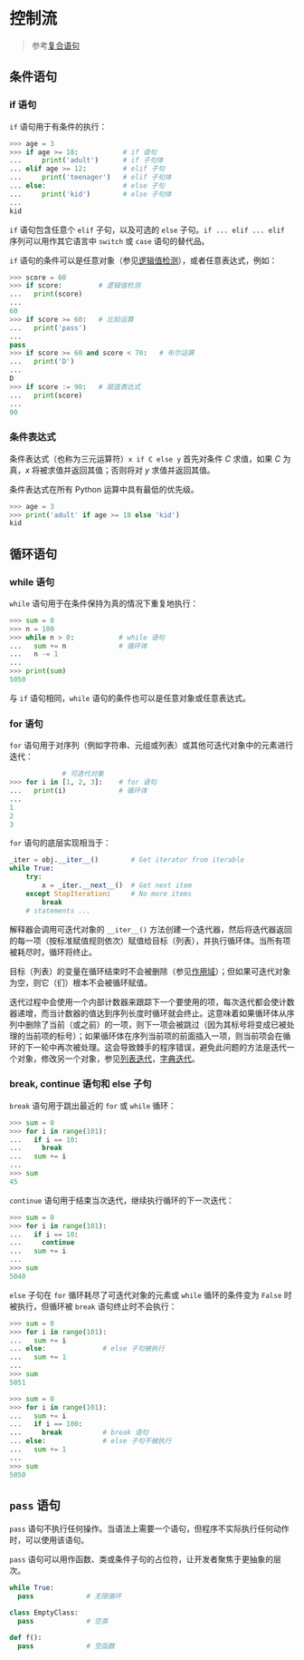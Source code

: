 # 控制流

> 参考[复合语句](https://docs.python.org/zh-cn/3/reference/compound_stmts.html)

## 条件语句

### if 语句

`if` 语句用于有条件的执行：

```python
>>> age = 3
>>> if age >= 18:           # if 语句
...     print('adult')      # if 子句体
... elif age >= 12:         # elif 子句
...     print('teenager')   # elif 子句体
... else:                   # else 子句
...     print('kid')        # else 子句体
...
kid
```

`if` 语句包含任意个 `elif` 子句，以及可选的 `else` 子句。`if ... elif ... elif` 序列可以用作其它语言中 `switch` 或 `case` 语句的替代品。

`if` 语句的条件可以是任意对象（参见[逻辑值检测](./data-type-and-operation.md#逻辑值检测)），或者任意表达式，例如：

```python
>>> score = 60
>>> if score:         # 逻辑值检测
...   print(score)
... 
60
>>> if score >= 60:   # 比较运算
...   print('pass')
... 
pass
>>> if score >= 60 and score < 70:   # 布尔运算
...   print('D')
... 
D
>>> if score := 90:   # 赋值表达式 
...   print(score)
...
90
```

### 条件表达式

条件表达式（也称为三元运算符）`x if C else y` 首先对条件 *C* 求值，如果 *C* 为真，*x* 将被求值并返回其值；否则将对 *y* 求值并返回其值。

条件表达式在所有 Python 运算中具有最低的优先级。

```python
>>> age = 3
>>> print('adult' if age >= 18 else 'kid')
kid
```

## 循环语句

### while 语句

`while` 语句用于在条件保持为真的情况下重复地执行：

```python
>>> sum = 0
>>> n = 100
>>> while n > 0:           # while 语句
...   sum += n             # 循环体
...   n -= 1
...
>>> print(sum)
5050
```

与 `if` 语句相同，`while` 语句的条件也可以是任意对象或任意表达式。

### for 语句

`for` 语句用于对序列（例如字符串、元组或列表）或其他可迭代对象中的元素进行迭代：

```python
             # 可迭代对象
>>> for i in [1, 2, 3]:    # for 语句
...   print(i)             # 循环体
...
1
2
3
```

`for` 语句的底层实现相当于：

```python
_iter = obj.__iter__()        # Get iterator from iterable
while True:
    try:
        x = _iter.__next__()  # Get next item
    except StopIteration:     # No more items
        break
    # statements ...
```

解释器会调用可迭代对象的 `__iter__()` 方法创建一个迭代器，然后将迭代器返回的每一项（按标准赋值规则依次）赋值给目标（列表），并执行循环体。当所有项被耗尽时，循环将终止。

目标（列表）的变量在循环结束时不会被删除（参见[作用域](./oop.md#作用域)）；但如果可迭代对象为空，则它（们）根本不会被循环赋值。

迭代过程中会使用一个内部计数器来跟踪下一个要使用的项，每次迭代都会使计数器递增，而当计数器的值达到序列长度时循环就会终止。这意味着如果循环体从序列中删除了当前（或之前）的一项，则下一项会被跳过（因为其标号将变成已被处理的当前项的标号）；如果循环体在序列当前项的前面插入一项，则当前项会在循环的下一轮中再次被处理。这会导致棘手的程序错误，避免此问题的方法是迭代一个对象，修改另一个对象，参见[列表迭代](./container-type#列表)，[字典迭代](./container-type#字典)。

### break, continue 语句和 else 子句

`break` 语句用于跳出最近的 `for` 或 `while` 循环：

```python
>>> sum = 0
>>> for i in range(101):
...   if i == 10:
...     break
...   sum += i
...
>>> sum
45  
```

`continue` 语句用于结束当次迭代，继续执行循环的下一次迭代：

```python
>>> sum = 0
>>> for i in range(101):
...   if i == 10:
...     continue
...   sum += i
...
>>> sum
5040
```

`else` 子句在 `for` 循环耗尽了可迭代对象的元素或 `while` 循环的条件变为 `False` 时被执行，但循环被 `break` 语句终止时不会执行：

```python
>>> sum = 0
>>> for i in range(101):
...   sum += i
... else:              # else 子句被执行
...   sum += 1
...
>>> sum
5051
```

```python
>>> sum = 0
>>> for i in range(101):
...   sum += i
...   if i == 100:
...     break          # break 语句
... else:              # else 子句不被执行
...   sum += 1
... 
>>> sum
5050
```

## `pass` 语句

`pass` 语句不执行任何操作。当语法上需要一个语句，但程序不实际执行任何动作时，可以使用该语句。

`pass` 语句可以用作函数、类或条件子句的占位符，让开发者聚焦于更抽象的层次。

```python
while True:
  pass             # 无限循环
```

```python
class EmptyClass:
  pass             # 空类
```

```python
def f():
  pass             # 空函数
```
